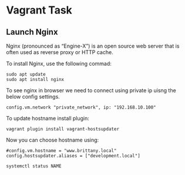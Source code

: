 # Vagrant Task

## Launch Nginx 
Nginx (pronounced as “Engine-X”) is an open source web server that is often used as reverse proxy or HTTP cache. 

To install Nginx, use the following commad:

```
sudo apt update
sudo apt install nginx
```

To see nginx in browser we need to connect using private ip uisng the below config settings. 
```
config.vm.network "private_network", ip: "192.168.10.100"
```

To update hostname install plugin: 

```
vagrant plugin install vagrant-hostsupdater

```

Now you can choose hostname using:
```
#config.vm.hostname = "www.brittany.local"
config.hostsupdater.aliases = ["development.local"]
```

```
systemctl status NAME
```